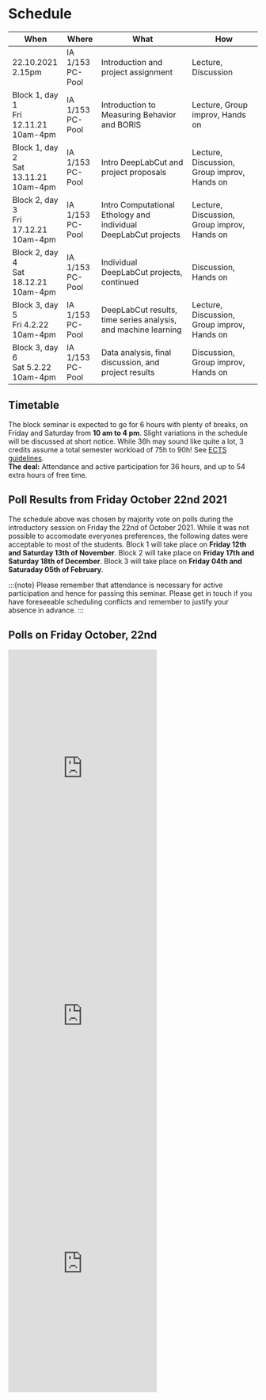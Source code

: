 # Schedule

| **When**  | **Where** | **What**  | **How**   |
| --------  | --------- | --------  | -------   |
|22.10.2021 </br> 2.15pm | IA 1/153 </br> PC-Pool  | Introduction and project assignment | Lecture, Discussion   |
|Block 1, day 1 </br> Fri 12.11.21 </br> 10am-4pm| IA 1/153 </br> PC-Pool  | Introduction to Measuring Behavior and BORIS | Lecture, Group improv, Hands on   |
|Block 1, day 2 </br> Sat 13.11.21 </br> 10am-4pm| IA 1/153 </br> PC-Pool  | Intro DeepLabCut and project proposals | Lecture, Discussion, Group improv, Hands on  |
|Block 2, day 3 </br> Fri 17.12.21 </br> 10am-4pm| IA 1/153 </br> PC-Pool  | Intro Computational Ethology and individual DeepLabCut projects | Lecture, Discussion, Group improv, Hands on|
|Block 2, day 4 </br> Sat 18.12.21 </br> 10am-4pm| IA 1/153 </br> PC-Pool  | Individual DeepLabCut projects, continued | Discussion, Hands on |
|Block 3, day 5 </br> Fri 4.2.22 </br> 10am-4pm| IA 1/153 </br> PC-Pool  | DeepLabCut results, time series analysis, and machine learning | Lecture, Discussion, Group improv, Hands on  |
|Block 3, day 6 </br> Sat 5.2.22 </br> 10am-4pm| IA 1/153 </br> PC-Pool  | Data analysis, final discussion, and project results | Discussion, Group improv, Hands on |

## Timetable

The block seminar is expected to go for 6 hours with plenty of breaks, on Friday and Saturday from **10 am to 4 pm**. Slight variations in the schedule will be discussed at short notice. While 36h may sound like quite a lot, 3 credits assume a total semester workload of 75h to 90h! See [ECTS guidelines](https://op.europa.eu/de/publication-detail/-/publication/da7467e6-8450-11e5-b8b7-01aa75ed71a1).  
**The deal:** Attendance and active participation for 36 hours, and up to 54 extra hours of free time.

## Poll Results from Friday October 22nd 2021
The schedule above was chosen by majority vote on polls during the introductory session on Friday the 22nd of October 2021. While it was not possible to accomodate everyones preferences, the following dates were acceptable to most of the students. 
Block 1 will take place on **Friday 12th and Saturday 13th of November**. Block 2 will take place on **Friday 17th and Saturday 18th of December**. Block 3 will take place on **Friday 04th and Saturaday 05th of February**.

:::{note}
Please remember that attendance is necessary for active participation and hence for passing this seminar. Please get in touch if you have foreseeable scheduling conflicts and remember to justify your absence in advance.
:::

## Polls on Friday October, 22nd

<iframe class="qp_iframe" src="https://poll-maker.com/frame3958561x0497484C-125" seamless="seamless" frameborder="no" style="border:0; background:transparent; height:500px;"></iframe> <iframe class="qp_iframe" src="https://poll-maker.com/frame3958573x80216Ce4-125" seamless="seamless" frameborder="no" style="border:0; background:transparent; height:500px;"></iframe><iframe class="qp_iframe" src="https://poll-maker.com/frame3958583xc0124117-125" seamless="seamless" frameborder="no" style="border:0; background:transparent; height:500px;"></iframe>

